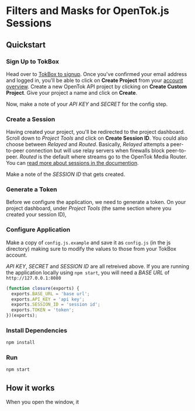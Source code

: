 # Filters and Masks for OpenTok.js Sessions

## Quickstart

### Sign Up to TokBox

Head over to [TokBox to signup](https://tokbox.com/account/user/signup). Once you've confirmed your email address and logged in, you'll be able to click on **Create Project** from your [account overview](https://tokbox.com/account/#/). Create a new OpenTok API project by clicking on **Create Custom Project**. Give your project a name and click on **Create**.

Now, make a note of your *API KEY* and *SECRET* for the config step.

### Create a Session

Having created your project, you'll be redirected to the project dashboard. Scroll down to *Project Tools* and click on **Create Session ID**. You could also choose between *Relayed* and *Routed*. Basically, *Relayed* attempts a peer-to-peer connection but will use relay servers when firewalls block peer-to-peer. *Routed* is the default where streams go to the OpenTok Media Router. You can [read more about sessions in the documention](https://tokbox.com/developer/guides/create-session/).

Make a note of the *SESSION ID* that gets created.

### Generate a Token

Before we configure the application, we need to generate a token. On your project dashboard, under *Project Tools* (the same section where you created your session ID), 

### Configure Application

Make a copy of `config.js.example` and save it as `config.js` (in the js directory) making sure to modify the values to those from your TokBox account.

*API KEY*, *SECRET* and *SESSION ID* are all retreived above. If you are running the application locally using `npm start`, you will need a *BASE URL* of `http://127.0.0.1:8080`

```js
(function closure(exports) {
  exports.BASE_URL = 'base url';
  exports.API_KEY = 'api key';
  exports.SESSION_ID = 'session id';
  exports.TOKEN = 'token';
})(exports);
```

### Install Dependencies

```bash
npm install
```

### Run

```bash
npm start
```

## How it works

When you open the window, it 